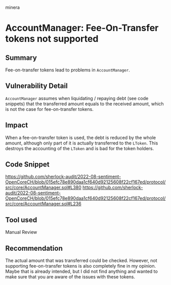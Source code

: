minera
# AccountManager: Fee-On-Transfer tokens not supported

## Summary
Fee-on-transfer tokens lead to problems in `AccountManager`.

## Vulnerability Detail
`AccountManager` assumes when liquidating / repaying debt (see code snippets) that the transferred amount equals to the received amount, which is not the case for fee-on-transfer tokens.

## Impact
When a fee-on-transfer token is used, the debt is reduced by the whole amount, although only part of it is actually transferred to the `LToken`. This destroys the accounting of the `LToken` and is bad for the token holders.

## Code Snippet
https://github.com/sherlock-audit/2022-08-sentiment-OpenCoreCH/blob/015efc78e890daa1cf640d92125608f22cf167ed/protocol/src/core/AccountManager.sol#L380
https://github.com/sherlock-audit/2022-08-sentiment-OpenCoreCH/blob/015efc78e890daa1cf640d92125608f22cf167ed/protocol/src/core/AccountManager.sol#L236

## Tool used

Manual Review

## Recommendation
The actual amount that was transferred could be checked. However, not supporting fee-on-transfer tokens is also completely fine in my opinion. Maybe that is already intended, but I did not find anything and wanted to make sure that you are aware of the issues with these tokens.